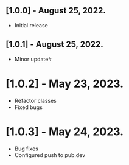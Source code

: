 ## [1.0.0] - August 25, 2022.
* Initial release

## [1.0.1] - August 25, 2022.
* Minor update#

# [1.0.2] - May 23, 2023.
* Refactor classes
* Fixed bugs

# [1.0.3] - May 24, 2023.
* Bug fixes
* Configured push to pub.dev
